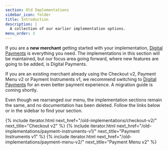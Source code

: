 ```yaml
---
section: Old Implementations
sidebar_icon: folder
title: Introduction
description: |
  A collection of our earlier implementation options.
menu_order: 3
---
```


If you are a **new merchant** getting started with your implementation,
[Digital Payments][payments-only] is everything you need. The implementations in
this section will be maintained, but our focus area going forward, where new
features are going to be added, is Digital Payments.

If you are an existing merchant already using the Checkout v2, Payment Menu v2
or Payment Instruments v1, we recommend switching to
[Digital Payments][payments-only] for an even better payment experience. A
migration guide is coming shortly.

Even though we rearranged our menu, the implementation sections remain the same,
and no documentation has been deleted. Follow the links below or in the sidebar
to find your section.

{% include iterator.html next_href="/old-implementations/checkout-v2/"
                         next_title="Checkout v2" %}
{% include iterator.html next_href="/old-implementations/payment-instruments-v1/"
                         next_title="Payment Instruments v1" %}
{% include iterator.html next_href="/old-implementations/payment-menu-v2/"
                         next_title="Payment Menu v2" %}

[payments-only]: /checkout-v3

